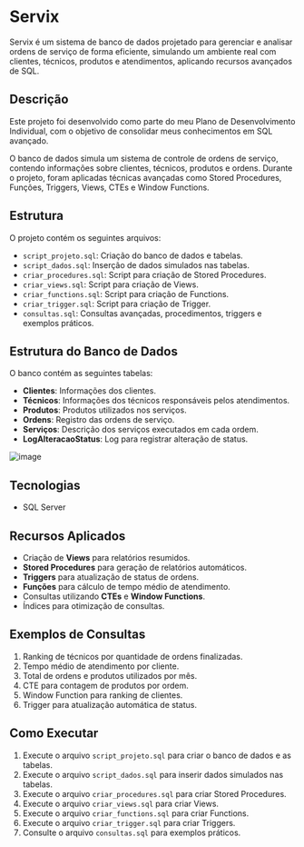# Servix
Servix é um sistema de banco de dados projetado para gerenciar e analisar ordens de serviço de forma eficiente, simulando um ambiente real com clientes, técnicos, produtos e atendimentos, aplicando recursos avançados de SQL.

## Descrição
Este projeto foi desenvolvido como parte do meu Plano de Desenvolvimento Individual, com o objetivo de consolidar meus conhecimentos em SQL avançado.

O banco de dados simula um sistema de controle de ordens de serviço, contendo informações sobre clientes, técnicos, produtos e ordens. Durante o projeto, foram aplicadas técnicas avançadas como Stored Procedures, Funções, Triggers, Views, CTEs e Window Functions.

## Estrutura
O projeto contém os seguintes arquivos:
- `script_projeto.sql`: Criação do banco de dados e tabelas.
- `script_dados.sql`: Inserção de dados simulados nas tabelas.
- `criar_procedures.sql`: Script para criação de Stored Procedures.
- `criar_views.sql`: Script para criação de Views.
- `criar_functions.sql`: Script para criação de Functions.
- `criar_trigger.sql`: Script para criação de Trigger.
- `consultas.sql`: Consultas avançadas, procedimentos, triggers e exemplos práticos.

## Estrutura do Banco de Dados
O banco contém as seguintes tabelas:
- **Clientes**: Informações dos clientes.
- **Técnicos**: Informações dos técnicos responsáveis pelos atendimentos.
- **Produtos**: Produtos utilizados nos serviços.
- **Ordens**: Registro das ordens de serviço.
- **Serviços**: Descrição dos serviços executados em cada ordem.
- **LogAlteracaoStatus**: Log para registrar alteração de status.

![image](https://github.com/user-attachments/assets/f6f41008-6662-410d-aed4-cb80b0f30f8f)

## Tecnologias
- SQL Server

## Recursos Aplicados
- Criação de **Views** para relatórios resumidos.
- **Stored Procedures** para geração de relatórios automáticos.
- **Triggers** para atualização de status de ordens.
- **Funções** para cálculo de tempo médio de atendimento.
- Consultas utilizando **CTEs** e **Window Functions**.
- Índices para otimização de consultas.

## Exemplos de Consultas
1. Ranking de técnicos por quantidade de ordens finalizadas.
2. Tempo médio de atendimento por cliente.
3. Total de ordens e produtos utilizados por mês.
4. CTE para contagem de produtos por ordem.
5. Window Function para ranking de clientes.
6. Trigger para atualização automática de status.

## Como Executar
1. Execute o arquivo `script_projeto.sql` para criar o banco de dados e as tabelas.
2. Execute o arquivo `script_dados.sql` para inserir dados simulados nas tabelas.
3. Execute o arquivo `criar_procedures.sql` para criar Stored Procedures.
4. Execute o arquivo `criar_views.sql` para criar Views.
5. Execute o arquivo `criar_functions.sql` para criar Functions.
6. Execute o arquivo `criar_trigger.sql` para criar Triggers.
7. Consulte o arquivo `consultas.sql` para exemplos práticos.
